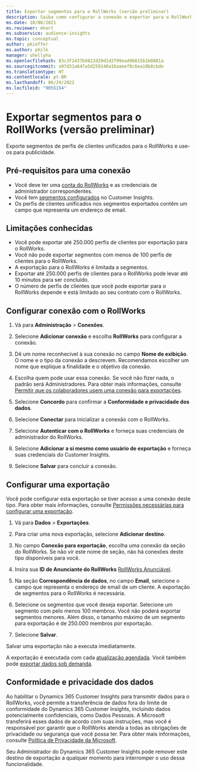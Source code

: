 ```yaml
---
title: Exportar segmentos para o RollWorks (versão preliminar)
description: Saiba como configurar a conexão e exportar para o RollWorks.
ms.date: 10/08/2021
ms.reviewer: mhart
ms.subservice: audience-insights
ms.topic: conceptual
author: pkieffer
ms.author: philk
manager: shellyha
ms.openlocfilehash: 83c3f2437b9822d29d1d2f99ead96815b1b0881a
ms.sourcegitcommit: a97d31a647a5d259140a1baaeef8c6ea10b8cbde
ms.translationtype: HT
ms.contentlocale: pt-BR
ms.lasthandoff: 06/29/2022
ms.locfileid: "9055154"
---
```

# <a name="export-segments-to-rollworks-preview"></a>Exportar segmentos para o RollWorks (versão preliminar)

Exporte segmentos de perfis de clientes unificados para o RollWorks e use-os para publicidade. 

## <a name="prerequisites-for-a-connection"></a>Pré-requisitos para uma conexão

-   Você deve ter uma [conta do RollWorks](https://www.rollworks.com/) e as credenciais de administrador correspondentes.
-   Você tem [segmentos configurados](segments.md) no Customer Insights.
-   Os perfis de clientes unificados nos segmentos exportados contêm um campo que representa um endereço de email.

## <a name="known-limitations"></a>Limitações conhecidas

- Você pode exportar até 250.000 perfis de clientes por exportação para o RollWorks.
- Você não pode exportar segmentos com menos de 100 perfis de clientes para o RollWorks. 
- A exportação para o RollWorks é limitada a segmentos.
- Exportar até 250.000 perfis de clientes para o RollWorks pode levar até 10 minutos para ser concluído. 
- O número de perfis de clientes que você pode exportar para o RollWorks depende e está limitado ao seu contrato com o RollWorks.

## <a name="set-up-connection-to-rollworks"></a>Configurar conexão com o RollWorks

1. Vá para **Administração** > **Conexões**.

1. Selecione **Adicionar conexão** e escolha **RollWorks** para configurar a conexão.

1. Dê um nome reconhecível à sua conexão no campo **Nome de exibição**. O nome e o tipo da conexão a descrevem. Recomendamos escolher um nome que explique a finalidade e o objetivo da conexão.

1. Escolha quem pode usar essa conexão. Se você não fizer nada, o padrão será Administradores. Para obter mais informações, consulte [Permitir que os colaboradores usem uma conexão para exportações](connections.md#allow-contributors-to-use-a-connection-for-exports).

1. Selecione **Concordo** para confirmar a **Conformidade e privacidade dos dados**.

1. Selecione **Conectar** para inicializar a conexão com o RollWorks.

1. Selecione **Autenticar com o RollWorks** e forneça suas credenciais de administrador do RollWorks.

1. Selecione **Adicionar a si mesmo como usuário de exportação** e forneça suas credenciais do Customer Insights.

1. Selecione **Salvar** para concluir a conexão.

## <a name="configure-an-export"></a>Configurar uma exportação

Você pode configurar esta exportação se tiver acesso a uma conexão deste tipo. Para obter mais informações, consulte [Permissões necessárias para configurar uma exportação](export-destinations.md#set-up-a-new-export).

1. Vá para **Dados** > **Exportações**.

1. Para criar uma nova exportação, selecione **Adicionar destino**.

1. No campo **Conexão para exportação**, escolha uma conexão da seção do RollWorks. Se não vir este nome de seção, não há conexões deste tipo disponíveis para você.

1. Insira sua **ID de Anunciante do RollWorks** [RollWorks Anunciável](https://help.adroll.com/hc/articles/212011838-Advertiser-Profiles).

1. Na seção **Correspondência de dados**, no campo **Email**, selecione o campo que representa o endereço de email de um cliente. A exportação de segmentos para o RollWorks é necessária.

1. Selecione os segmentos que você deseja exportar. Selecione um segmento com pelo menos 100 membros. Você não poderá exportar segmentos menores. Além disso, o tamanho máximo de um segmento para exportação é de 250.000 membros por exportação. 

1. Selecione **Salvar**.

Salvar uma exportação não a executa imediatamente.

A exportação é executada com cada [atualização agendada](system.md#schedule-tab). Você também pode [exportar dados sob demanda](export-destinations.md#run-exports-on-demand). 


## <a name="data-privacy-and-compliance"></a>Conformidade e privacidade dos dados

Ao habilitar o Dynamics 365 Customer Insights para transmitir dados para o RollWorks, você permite a transferência de dados fora do limite de conformidade do Dynamics 365 Customer Insights, incluindo dados potencialmente confidenciais, como Dados Pessoais. A Microsoft transferirá esses dados de acordo com suas instruções, mas você é responsável por garantir que o RollWorks atenda a todas as obrigações de privacidade ou segurança que você possa ter. Para obter mais informações, consulte [Política de Privacidade da Microsoft](https://go.microsoft.com/fwlink/?linkid=396732).

Seu Administrador do Dynamics 365 Customer Insights pode remover este destino de exportação a qualquer momento para interromper o uso dessa funcionalidade.
